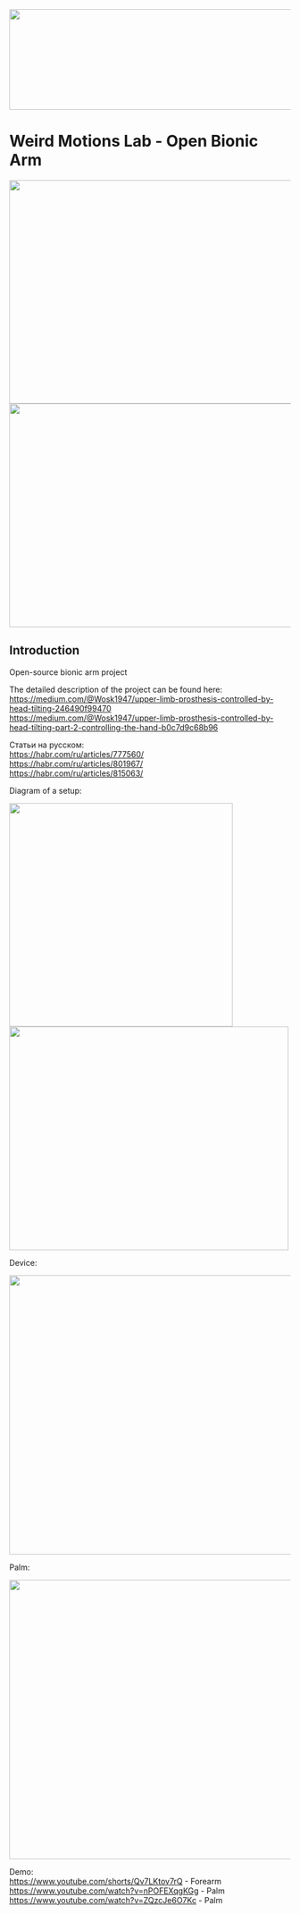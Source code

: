 <img src="https://github.com/user-attachments/assets/a47487db-94b7-462a-a214-9af6470a87cc" width="800" height="180">

# Weird Motions Lab - Open Bionic Arm

<img src="https://github.com/Wosk1947/Eye_Guide_Bionic_Hand/assets/66104180/bf5582c0-6dfb-4694-b4a8-43fc920a334a" width="800" height="400">   <br>
<img src="https://github.com/Wosk1947/Eye_Guide_Bionic_Hand/assets/66104180/a5ad507a-41d7-427f-a6ae-7719ffbecf42" width="800" height="400">


## Introduction

Open-source bionic arm project  

The detailed description of the project can be found here:  <br>
https://medium.com/@Wosk1947/upper-limb-prosthesis-controlled-by-head-tilting-246490f99470  <br>
https://medium.com/@Wosk1947/upper-limb-prosthesis-controlled-by-head-tilting-part-2-controlling-the-hand-b0c7d9c68b96

Статьи на русском: <br>
https://habr.com/ru/articles/777560/  <br>
https://habr.com/ru/articles/801967/  <br>
https://habr.com/ru/articles/815063/  <br>

Diagram of a setup:

<img src="https://github.com/Wosk1947/Eye_Guide_Bionic_Hand/assets/66104180/3518a13c-037c-4357-af16-87f968145483" width="400" height="400">

<img src="https://github.com/Wosk1947/Eye_Guide_Bionic_Hand/assets/66104180/172017b8-05c3-4439-9eb6-0e585f5284b3" width="500" height="400">

Device:  

<img src="https://github.com/Wosk1947/Eye_Guide_Bionic_Hand/assets/66104180/bb6ba301-e474-4598-9a5e-9eaf12f8e150" width="900" height="500">  

Palm:

<img src="https://github.com/Wosk1947/Eye_Guide_Bionic_Hand/assets/66104180/2745f08d-4644-4483-9e71-4f7e07657e1e" width="900" height="500">
  
Demo:  
https://www.youtube.com/shorts/Qv7LKtov7rQ - Forearm  <br>
https://www.youtube.com/watch?v=nPOFEXqgKGg - Palm   <br>
https://www.youtube.com/watch?v=ZQzcJe6O7Kc - Palm
